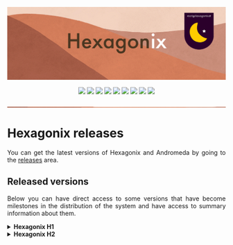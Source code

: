 <!-- Vamos adicionar o logotipo do sistema -->

<p align="center">
<img src="https://github.com/hexagonix/Doc/blob/main/Img/banner.png">
</p>

<div align="center">

![](https://img.shields.io/github/license/hexagonix/hexagonix.svg)
![](https://img.shields.io/github/stars/hexagonix/hexagonix.svg)
![](https://img.shields.io/github/issues/hexagonix/hexagonix.svg)
![](https://img.shields.io/github/issues-closed/hexagonix/hexagonix.svg)
![](https://img.shields.io/github/issues-pr/hexagonix/hexagonix.svg)
![](https://img.shields.io/github/issues-pr-closed/hexagonix/hexagonix.svg)
![](https://img.shields.io/github/downloads/hexagonix/hexagonix/total.svg)
![](https://img.shields.io/github/release/hexagonix/hexagonix.svg)
[![](https://img.shields.io/twitter/follow/hexagonixOS.svg?style=social&label=Follow%20%40HexagonixOS)](https://twitter.com/hexagonixOS)

</div>

<!-- Vai funcionar como <hr> -->

<img src="https://github.com/hexagonix/Doc/blob/main/Img/hr.png" width="100%" height="2px" />

# Hexagonix releases

<div align="justify">

You can get the latest versions of Hexagonix and Andromeda by going to the [releases](https://github.com/hexagonix/hexagonix/releases) area.

</div>

## Released versions

<div align="justify">

Below you can have direct access to some versions that have become milestones in the distribution of the system and have access to summary information about them.

</div>

<details title="Hexagonix H1" align='left'>
<br>
<summary align='left'><strong>Hexagonix H1</strong></summary>

<div align="justify">

This is the first extensively tested and marked stable version of the system. Hexagonix H1 is also the basis of Andromeda H1. Many improvements have been made since previous versions of the system, which used series of numbers to identify versions. Version 1.2-beta, in the previous numbering, was improved and served as the basis for the development of the most stable version to date, the H1 version, the public release of the system. You can get that release [here](https://github.com/hexagonix/hexagonix/releases/tag/H1). This version will continue to be improved and changes will be made available continuously.
  
</div>

<details title="Hexagonix H1 R1 (Caladan)" align='left'>
<br>
<summary align='left'>Hexagonix H1 R1 (Caladan)</summary>

<div align="justify">

Hexagonix H1 R1 (codenamed Caladan) is the first patch pack for the H1 version of Hexagonix. Many improvements have been made to various Hexagonix Unix utilities, as well as enhancements and fixes have been made to the Andromeda userland. Hexagon has been updated to version 9.3, with many bug fixes, stability improvements, increased performance and smaller memory footprint, as well as fixed support for PS/2 mice (and USB via PS/2 emulation) and other devices. Go to the [releases](https://github.com/hexagonix/hexagonix/releases) area and look for version H1 R1.

</div>

</details>

<details title="Hexagonix H1 R2 (Caladan)" align='left'>
<br>
<summary align='left'>Hexagonix H1 R2 (Caladan)</summary>

<div align="justify">

Second update package for Hexagonix/Andromeda version H1, which includes:

- Kernel Hexagon v9.4A;
- Improvements in several Hexagonix utilities;
- Improvements in various Andromeda utilities;

Several runtime failures have been identified in various Andromeda utilities that have been fixed in this release. Updates were also added to Hexagon, decreasing memory pressure and targeting errors identified during system execution. The system manuals have also been updated, as well as the naming used in a number of utilities. From now on, the next H1 version update will focus on improvements and adding new features. Go to the [releases](https://github.com/hexagonix/hexagonix/releases) area and look for the H1 R2 version.

</div>

</details>

<details title="Hexagonix H1 R3 (Duna)" align='left'>
<br>
<summary align='left'>Hexagonix H1 R3 (Duna)</summary>

<div align="justify">

Final release of the H1 version of the system. This is the release analogous to a 1.0 version of the software. To this end, the internal version numbers of several system components have been changed to celebrate this milestone. Hexagon now identifies itself as in version 1.0, as well as other components. The version has been extensively tested and is stable. The H1 R3 release includes:

- Kernel Hexagon v1.0;
- General fixes in various Hexagonix and Andromeda utilities;
- Improvements in the system libraries;
- Stability fixes in various utilities;
- Improvements in Andromeda Settings;

Go to the [releases](https://github.com/hexagonix/hexagonix/releases) area and look for version H1 R3.

</div>

</details>

<details title="Hexagonix H1 R4 (Vega)" align='left'>
<br>
<summary align='left'>Hexagonix H1 R4 (Vega)</summary>

<div align="justify">

System-wide bug fixes and improvements.

- General fixes in various Hexagonix and Andromeda utilities;
- Improvements in the system libraries;
- Stability fixes in various utilities;
- Improvements in Andromeda Settings;

</div>

</details>

<details title="Hexagonix H1 R5 (Orion)" align='left'>
<br>
<summary align='left'>Hexagonix H1 R5 (Orion)</summary>

<div align="justify">

This system update fixes several bugs in the system, including issues encountered when booting on physical machines and in virtualized environments on HBoot and Hexagon.

- Kernel Hexagon v1.1;
- General fixes in various Hexagonix and Andromeda utilities;
- Improvements in the system libraries;
- Stability fixes in various utilities;
- Improvements in Andromeda Settings;

</div>

</details>

</details>

<details title="Hexagonix H2" align='left'>
<br>
<summary align='left'><strong>Hexagonix H2</strong></summary>

<details title="Hexagonix H2 (development versions)" align='left'>
<summary align='left'>Hexagonix H2 (development versions)</summary>

<details title="Hexagonix H2-dev.beta1" align='left'>
<br>
<summary align='left'>Hexagonix H2-dev.beta1</summary>

<div align="justify">

The development version, H2 (codenamed Vita Nova), is the next version of Hexagonix. So far, the changes and improvements over the Hexagonix H1-R6 are:

- Kernel Hexagon v1.1.2;
- Fusion of the Hexagonix and Andromeda distributions into a single distribution;
- Removal of file extension for system binaries;
- Adding license terms to the system image;
- Improvements in Unix utilities and Hexagonix-Andromeda apps (old Andromeda applications);
- Hexagon Boot v0.3 (incompatible with H1 version).

</div>

</details>

<details title="Hexagonix H2-dev.beta4" align='left'>
<br>
<summary align='left'>Hexagonix H2-dev.beta4</summary>

<div align="justify">

- Deep change in the Unix atop utility;
- Renamed atop to htop;
- Improvements in the logind daemon;
- Font hint renamed to Avatar;
- Removal of Unix.sh file from libasm;
- Constants from Unix.s moved to Unix man utility.

</div>

</details>

<details title="Hexagonix H2-dev.beta5" align='left'>
<br>
<summary align='left'>Hexagonix H2-dev.beta5</summary>

<div align="justify">

- Hexagon emergency fix (v1.1.7) due to memory leak issues when requesting device restart (affects versions H2-dev.beta1 to H2-dev.beta4);
- init v2.0, with support to run multiple services in list.
- Disabling "modern" login mode in logind. The default login interface follows that seen on Unix-like systems (FreeBSD as a major inspiration);
- General improvements to the following Unix utilities:
  - [x] login;
  - [x] energia;
  - [x] htop;
  - [X] man;
  - [x] su;
  - [x] top;
  - [x] uname;
- Tests run to verify proper system operation (no new issues found).

</div>

</details>

<details title="Hexagonix H2-dev.beta5" align='left'>
<br>
<summary align='left'>Hexagonix H2-dev.beta6</summary>

<div align="justify">

The H2-dev.beta6 version came to standardize a number of Hexagonix services, as well as enforce compliance in system fonts and comments. Most of the changes in this version are not visible to the user, but they are important to guarantee the stability of the system. See the most important changes:

- Improvements in the messages of the system utilities, especially in error messages;
- Fixes in the following system utilities:
  - [x] DOSsh;
  - [x] init;
  - [x] su - A definition error could lead to the utility crashing or not working, since it would try to load the default shell (sh) with the name sh.app;
  - [x] login;
- Complete removal of references to Andromeda, since the distribution was merged into Hexagonix (see Hexagonix H2-dev.beta1). Removal took place at:
  - Name of functions;
  - Name of variables and constants;
  - Comments;
- Improved manual pages for all utilities;
- Improved Hexagon online documentation.

- [x] Release date: 25/11/2022 (dd/mm/yyyy)

</div>

</details>

</details>

</details>
